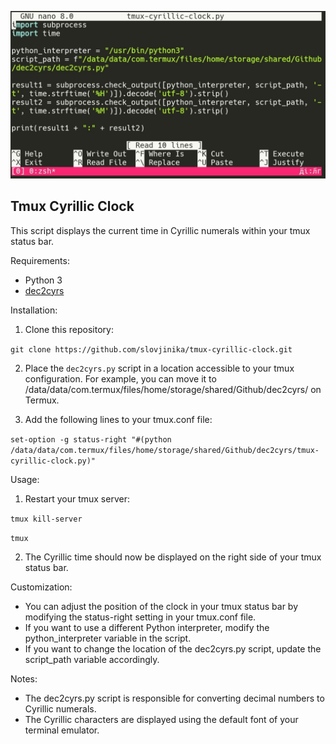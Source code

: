![demo](temp.jpg)
## Tmux Cyrillic Clock

This script displays the current time in Cyrillic numerals within your tmux status bar.

Requirements:

* Python 3
* [dec2cyrs](https://github.com/slovjinika/dec2cyrs)

Installation:

1. Clone this repository:

`git clone https://github.com/slovjinika/tmux-cyrillic-clock.git`

2. Place the `dec2cyrs.py` script in a location accessible to your tmux configuration. For example, you can move it to /data/data/com.termux/files/home/storage/shared/Github/dec2cyrs/ on Termux.

3. Add the following lines to your tmux.conf file:

`set-option -g status-right "#(python /data/data/com.termux/files/home/storage/shared/Github/dec2cyrs/tmux-cyrillic-clock.py)"`

Usage:

1. Restart your tmux server:

`tmux kill-server`

`tmux`

2. The Cyrillic time should now be displayed on the right side of your tmux status bar.

Customization:

* You can adjust the position of the clock in your tmux status bar by modifying the status-right setting in your tmux.conf file.
* If you want to use a different Python interpreter, modify the python_interpreter variable in the script.
* If you want to change the location of the dec2cyrs.py script, update the script_path variable accordingly.

Notes:

* The dec2cyrs.py script is responsible for converting decimal numbers to Cyrillic numerals.
* The Cyrillic characters are displayed using the default font of your terminal emulator.
